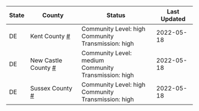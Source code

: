 State | County | Status | Last Updated
--- | --- | --- | --- 
DE | Kent County <a href="#kent_county">#</a> | <a name="kent_county"></a>Community Level: high<br/>Community Transmission: high | 2022-05-18
DE | New Castle County <a href="#new_castle_county">#</a> | <a name="new_castle_county"></a>Community Level: medium<br/>Community Transmission: high | 2022-05-18
DE | Sussex County <a href="#sussex_county">#</a> | <a name="sussex_county"></a>Community Level: high<br/>Community Transmission: high | 2022-05-18
